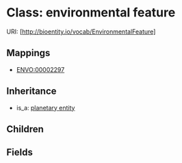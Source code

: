 # Class: environmental feature




URI: [http://bioentity.io/vocab/EnvironmentalFeature]
## Mappings

 * [ENVO:00002297](http://purl.obolibrary.org/obo/ENVO_00002297)
## Inheritance

 *  is_a: [planetary entity](PlanetaryEntity.md)
## Children

## Fields

